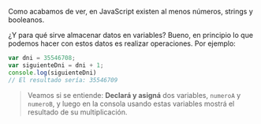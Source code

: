 Como acabamos de ver, en JavaScript existen al menos números, strings y booleanos.

¿Y para qué sirve almacenar datos en variables?
Bueno, en principio lo que podemos hacer con estos datos es realizar operaciones. 
Por ejemplo:

```javascript
var dni = 35546708;
var siguienteDni = dni + 1;
console.log(siguienteDni) 
// El resultado sería: 35546709
```

> Veamos si se entiende: **Declará y asigná** dos variables, `numeroA` y `numeroB`, y luego en la consola usando estas variables mostrá el resultado de su multiplicación.